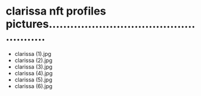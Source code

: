 # clarissa nft profiles pictures....................................................
- clarissa (1).jpg
- clarissa (2).jpg
- clarissa (3).jpg
- clarissa (4).jpg
- clarissa (5).jpg
- clarissa (6).jpg
